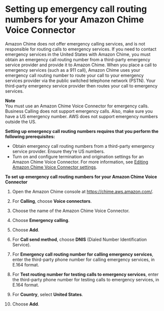 # Setting up emergency call routing numbers for your Amazon Chime Voice Connector<a name="chime-voice-connector-emergency-calling"></a>

Amazon Chime does not offer emergency calling services, and is not responsible for routing calls to emergency services\. If you need to contact emergency services in the United States with Amazon Chime, you must obtain an emergency call routing number from a third\-party emergency service provider and provide it to Amazon Chime\. When you place a call to emergency services \(such as a 911 call\), Amazon Chime uses your emergency call routing number to route your call to your emergency services provider via the public switched telephone network \(PSTN\)\. Your third\-party emergency service provider then routes your call to emergency services\.

**Note**  
You must use an Amazon Chime Voice Connector for emergency calls\. Business Calling does not support emergency calls\. Also, make sure you have a US emergency number\. AWS does not support emergency numbers outside the US\. 

**Setting up emergency call routing numbers requires that you perform the following prerequisites:**
+ Obtain emergency call routing numbers from a third\-party emergency service provider\. Ensure they're US numbers\. 
+ Turn on and configure termination and origination settings for an Amazon Chime Voice Connector\. For more information, see [Editing Amazon Chime Voice Connector settings](edit-voicecon.md)\.

**To set up emergency call routing numbers for your Amazon Chime Voice Connector**

1. Open the Amazon Chime console at [https://chime\.aws\.amazon\.com/](https://chime.aws.amazon.com)\.

1. For **Calling**, choose **Voice connectors**\.

1. Choose the name of the Amazon Chime Voice Connector\.

1. Choose **Emergency calling**\.

1. Choose **Add**\.

1. For **Call send method**, choose **DNIS** \(Dialed Number Identification Service\)\.

1. For **Emergency call routing number for calling emergency services**, enter the third\-party phone number for calling emergency services, in E\.164 format\.

1. For **Test routing number for testing calls to emergency services**, enter the third\-party phone number for testing calls to emergency services, in E\.164 format\.

1. For **Country**, select **United States**\.

1. Choose **Add**\.